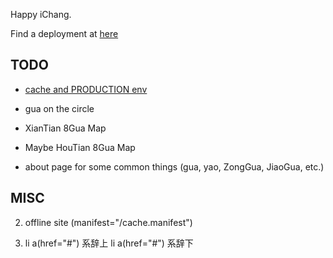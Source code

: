 Happy iChang.

Find a deployment at [here](http://yijing.cloudfoundry.com/)



## TODO

- [cache and PRODUCTION env](http://stackoverflow.com/questions/6573315/how-to-active-caching-on-express-node-js)
- gua on the circle
- XianTian 8Gua Map
- Maybe HouTian 8Gua Map

- about page for some common things
  (gua, yao, ZongGua, JiaoGua, etc.)


## MISC

2. offline site
 (manifest="/cache.manifest")

3. 
    li
      a(href="#") 系辞上
    li
      a(href="#") 系辞下
